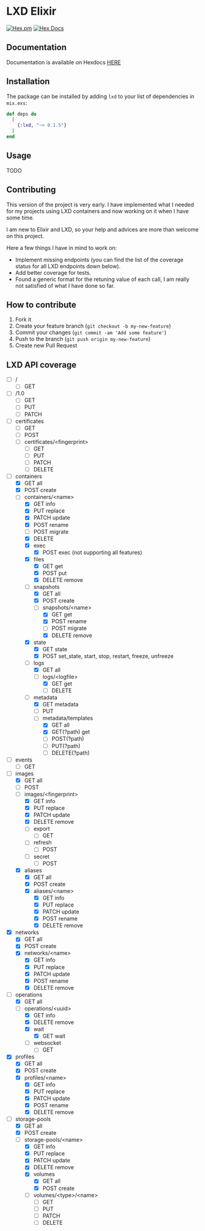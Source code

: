 # LXD Elixir

[![Hex.pm](https://img.shields.io/hexpm/v/lxd.svg?style=flat-square)](https://hex.pm/packages/lxd)
[![Hex Docs](https://img.shields.io/badge/hex-docs-9768d1.svg?style=flat-square)](https://hexdocs.pm/lxd)

## Documentation

Documentation is available on Hexdocs [HERE](https://hexdocs.pm/lxd)

## Installation

The package can be installed by adding `lxd` to your list of dependencies
in `mix.exs`:

```elixir
def deps do
  [
    {:lxd, "~> 0.1.5"}
  ]
end
```

## Usage

TODO


## Contributing

This version of the project is very early. I have implemented what I needed for my projects using LXD containers and now working on it when I have some time.


I am new to Elixir and LXD, so your help and advices are more than welcome on this project.


Here a few things I have in mind to work on:
- Implement missing endpoints (you can find the list of the coverage status for all LXD endpoints down below).
- Add better coverage for tests.
- Found a generic format for the retuning value of each call, I am really not satisfied of what I have done so far.


## How to contribute

1. Fork it
2. Create your feature branch (`git checkout -b my-new-feature`)
3. Commit your changes (`git commit -am 'Add some feature'`)
4. Push to the branch (`git push origin my-new-feature`)
5. Create new Pull Request

## LXD API coverage

- [ ] /
    - [ ] GET
- [ ] /1.0
    - [ ] GET
    - [ ] PUT
    - [ ] PATCH
- [ ] certificates
    - [ ] GET
    - [ ] POST
    - [ ] certificates/\<fingerprint\>
        - [ ] GET
        - [ ] PUT
        - [ ] PATCH
        - [ ] DELETE
- [ ] containers
    - [x] GET all
    - [x] POST create
    - [ ] containers/\<name\>
        - [x] GET info
        - [x] PUT replace
        - [x] PATCH update
        - [x] POST rename
        - [ ] POST migrate
        - [x] DELETE
        - [x] exec
            - [x] POST exec (not supporting all features)
        - [x] files
            - [x] GET get
            - [x] POST put
            - [x] DELETE remove
        - [ ] snapshots
            - [x] GET all
            - [x] POST create
            - [ ] snapshots/\<name\>
                - [x] GET get
                - [x] POST rename
                - [ ] POST migrate
                - [x] DELETE remove
        - [x] state
            - [x] GET state
            - [x] POST set_state, start, stop, restart, freeze, unfreeze
        - [ ] logs
            - [x] GET all
            - [ ] logs/\<logfile\>
                - [x] GET get
                - [ ] DELETE
        - [ ] metadata
            - [x] GET metadata
            - [ ] PUT
            - [ ] metadata/templates
                - [x] GET all
                - [x] GET(?path) get
                - [ ] POST(?path)
                - [ ] PUT(?path)
                - [ ] DELETE(?path)
- [ ] events
    - [ ] GET
- [ ] images
    - [x] GET all
    - [ ] POST
    - [ ] images/\<fingerprint\>
        - [x] GET info
        - [x] PUT replace
        - [x] PATCH update
        - [x] DELETE remove
        - [ ] export
            - [ ] GET
        - [ ] refresh
            - [ ] POST
        - [ ] secret
            - [ ] POST
    - [x] aliases
        - [x] GET all
        - [x] POST create
        - [x] aliases/\<name\>
            - [x] GET info
            - [x] PUT replace
            - [x] PATCH update
            - [x] POST rename
            - [x] DELETE remove
- [x] networks
    - [x] GET all
    - [x] POST create
    - [x] networks/\<name\>
        - [x] GET info
        - [x] PUT replace
        - [x] PATCH update
        - [x] POST rename
        - [x] DELETE remove
- [ ] operations
    - [x] GET all
    - [ ] operations/\<uuid\>
        - [x] GET info
        - [x] DELETE remove
        - [x] wait
            - [x] GET wait
        - [ ] websocket
            - [ ] GET
- [x] profiles
    - [x] GET all
    - [x] POST create
    - [x] profiles/\<name\>
        - [x] GET info
        - [x] PUT replace
        - [x] PATCH update
        - [x] POST rename
        - [x] DELETE remove
- [ ] storage-pools
    - [x] GET all
    - [x] POST create
    - [ ] storage-pools/\<name\>
        - [x] GET info
        - [x] PUT replace
        - [x] PATCH update
        - [x] DELETE remove
        - [x] volumes
            - [x] GET all
            - [x] POST create
        - [ ] volumes/\<type\>/\<name\>
            - [ ] GET
            - [ ] PUT
            - [ ] PATCH
            - [ ] DELETE
